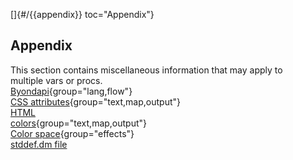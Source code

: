 []{#/{{appendix}} toc="Appendix"}    
## Appendix    
This section contains miscellaneous information that may apply to    
multiple vars or procs.    
[Byondapi](/ref/%7B%7Bappendix%7D%7D/Byondapi/Byondapi.md){group="lang,flow"}    
[CSS attributes](/ref/%7B%7Bappendix%7D%7D/css/css.md){group="text,map,output"}    
[HTML    
colors](/ref/%7B%7Bappendix%7D%7D/html-colors/html-colors.md){group="text,map,output"}    
[Color space](/ref/%7B%7Bappendix%7D%7D/color-space/color-space.md){group="effects"}    
[stddef.dm file](/ref/%7B%7Bappendix%7D%7D/stddef%2edm/stddef%2edm.md)  